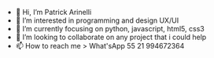 - 👋 Hi, I’m Patrick Arinelli
- 👀 I’m interested in programming and design UX/UI
- 🌱 I’m currently focusing on python, javascript, html5, css3
- 💞️ I’m looking to collaborate on any project that i could help
- 📫 How to reach me > What'sApp 55 21 994672364

<!---
par2912/par2912 is a ✨ special ✨ repository because its `README.md` (this file) appears on your GitHub profile.
You can click the Preview link to take a look at your changes.
--->
